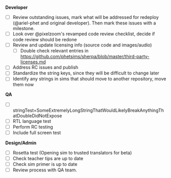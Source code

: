 **Developer**
- [ ] Review outstanding issues, mark what will be addressed for redeploy (@ariel-phet and original developer). Then mark these issues with a milestone.
- [ ] Look over @pixelzoom's revamped code review checklist, decide if code review should be redone
- [ ] Review and update licensing info (source code and images/audio)
  - [ ] Double check relevant entries in https://github.com/phetsims/sherpa/blob/master/third-party-licenses.md 
- [ ] Address RC issues and publish
- [ ] Standardize the string keys, since they will be difficult to change later
- [ ] Identify any strings in sims that should move to another repository, move them now

**QA**
- [ ] stringTest=SomeExtremelyLongStringThatWouldLikelyBreakAnythingThatDoubleDidNotExpose
- [ ] RTL language test
- [ ] Perform RC testing
 - [ ] Include full screen test

**Design/Admin**
- [ ] Rosetta test (Opening sim to trusted translators for beta)
- [ ] Check teacher tips are up to date
- [ ] Check sim primer is up to date
- [ ] Review process with QA team.
